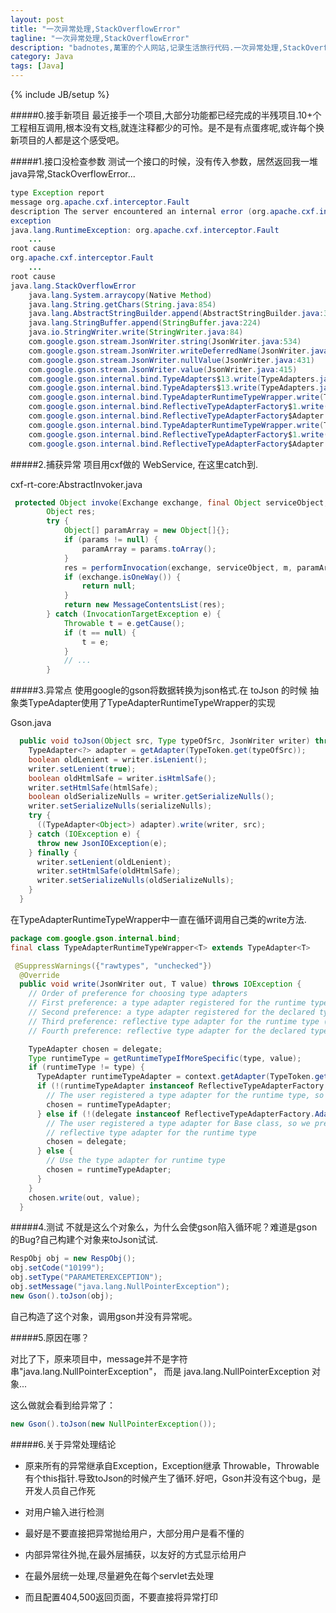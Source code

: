 ```yaml
---
layout: post
title: "一次异常处理,StackOverflowError"
tagline: "一次异常处理,StackOverflowError"
description: "badnotes,萬軍的个人网站,记录生活旅行代码.一次异常处理,StackOverflowError."
category: Java
tags: [Java]
---
```

{% include JB/setup %}

#####0.接手新项目
最近接手一个项目,大部分功能都已经完成的半残项目.10+个工程相互调用,根本没有文档,就连注释都少的可怜。是不是有点蛋疼呢,或许每个换新项目的人都是这个感受吧。

#####1.接口没检查参数
测试一个接口的时候，没有传入参数，居然返回我一堆java异常,StackOverflowError...

```java
type Exception report
message org.apache.cxf.interceptor.Fault
description The server encountered an internal error (org.apache.cxf.interceptor.Fault) that prevented it from fulfilling this request.
exception
java.lang.RuntimeException: org.apache.cxf.interceptor.Fault
	...
root cause
org.apache.cxf.interceptor.Fault
	...
root cause
java.lang.StackOverflowError
	java.lang.System.arraycopy(Native Method)
	java.lang.String.getChars(String.java:854)
	java.lang.AbstractStringBuilder.append(AbstractStringBuilder.java:391)
	java.lang.StringBuffer.append(StringBuffer.java:224)
	java.io.StringWriter.write(StringWriter.java:84)
	com.google.gson.stream.JsonWriter.string(JsonWriter.java:534)
	com.google.gson.stream.JsonWriter.writeDeferredName(JsonWriter.java:402)
	com.google.gson.stream.JsonWriter.nullValue(JsonWriter.java:431)
	com.google.gson.stream.JsonWriter.value(JsonWriter.java:415)
	com.google.gson.internal.bind.TypeAdapters$13.write(TypeAdapters.java:362)
	com.google.gson.internal.bind.TypeAdapters$13.write(TypeAdapters.java:346)
	com.google.gson.internal.bind.TypeAdapterRuntimeTypeWrapper.write(TypeAdapterRuntimeTypeWrapper.java:68)
	com.google.gson.internal.bind.ReflectiveTypeAdapterFactory$1.write(ReflectiveTypeAdapterFactory.java:89)
	com.google.gson.internal.bind.ReflectiveTypeAdapterFactory$Adapter.write(ReflectiveTypeAdapterFactory.java:195)
	com.google.gson.internal.bind.TypeAdapterRuntimeTypeWrapper.write(TypeAdapterRuntimeTypeWrapper.java:68)
	com.google.gson.internal.bind.ReflectiveTypeAdapterFactory$1.write(ReflectiveTypeAdapterFactory.java:89)
	com.google.gson.internal.bind.ReflectiveTypeAdapterFactory$Adapter.write(ReflectiveTypeAdapterFactory.java:195)
```

#####2.捕获异常
项目用cxf做的 WebService, 在这里catch到.

cxf-rt-core:AbstractInvoker.java

```java
 protected Object invoke(Exchange exchange, final Object serviceObject, Method m, List<Object> params) {
        Object res;
        try {
            Object[] paramArray = new Object[]{};
            if (params != null) {
                paramArray = params.toArray();
            }
            res = performInvocation(exchange, serviceObject, m, paramArray);
            if (exchange.isOneWay()) {
                return null;
            }
            return new MessageContentsList(res);
        } catch (InvocationTargetException e) {
            Throwable t = e.getCause();
            if (t == null) {
                t = e;
            }
            // ...
		}
```

#####3.异常点
使用google的gson将数据转换为json格式.在 toJson 的时候 抽象类TypeAdapter使用了TypeAdapterRuntimeTypeWrapper的实现

Gson.java

```java
  public void toJson(Object src, Type typeOfSrc, JsonWriter writer) throws JsonIOException {
    TypeAdapter<?> adapter = getAdapter(TypeToken.get(typeOfSrc));
    boolean oldLenient = writer.isLenient();
    writer.setLenient(true);
    boolean oldHtmlSafe = writer.isHtmlSafe();
    writer.setHtmlSafe(htmlSafe);
    boolean oldSerializeNulls = writer.getSerializeNulls();
    writer.setSerializeNulls(serializeNulls);
    try {
      ((TypeAdapter<Object>) adapter).write(writer, src);
    } catch (IOException e) {
      throw new JsonIOException(e);
    } finally {
      writer.setLenient(oldLenient);
      writer.setHtmlSafe(oldHtmlSafe);
      writer.setSerializeNulls(oldSerializeNulls);
    }
  }
```

在TypeAdapterRuntimeTypeWrapper中一直在循环调用自己类的write方法.

```java
package com.google.gson.internal.bind;
final class TypeAdapterRuntimeTypeWrapper<T> extends TypeAdapter<T>

 @SuppressWarnings({"rawtypes", "unchecked"})
  @Override
  public void write(JsonWriter out, T value) throws IOException {
    // Order of preference for choosing type adapters
    // First preference: a type adapter registered for the runtime type
    // Second preference: a type adapter registered for the declared type
    // Third preference: reflective type adapter for the runtime type (if it is a sub class of the declared type)
    // Fourth preference: reflective type adapter for the declared type

    TypeAdapter chosen = delegate;
    Type runtimeType = getRuntimeTypeIfMoreSpecific(type, value);
    if (runtimeType != type) {
      TypeAdapter runtimeTypeAdapter = context.getAdapter(TypeToken.get(runtimeType));
      if (!(runtimeTypeAdapter instanceof ReflectiveTypeAdapterFactory.Adapter)) {
        // The user registered a type adapter for the runtime type, so we will use that
        chosen = runtimeTypeAdapter;
      } else if (!(delegate instanceof ReflectiveTypeAdapterFactory.Adapter)) {
        // The user registered a type adapter for Base class, so we prefer it over the
        // reflective type adapter for the runtime type
        chosen = delegate;
      } else {
        // Use the type adapter for runtime type
        chosen = runtimeTypeAdapter;
      }
    }
    chosen.write(out, value);
  }
```

#####4.测试
不就是这么个对象么，为什么会使gson陷入循环呢？难道是gson的Bug?自己构建个对象来toJson试试.

```java
RespObj obj = new RespObj();
obj.setCode("10199");
obj.setType("PARAMETEREXCEPTION");
obj.setMessage("java.lang.NullPointerException");
new Gson().toJson(obj);
```

自己构造了这个对象，调用gson并没有异常呢。

#####5.原因在哪？

对比了下，原来项目中，message并不是字符串"java.lang.NullPointerException"，
而是 java.lang.NullPointerException 对象...

这么做就会看到给异常了：

```java
new Gson().toJson(new NullPointerException());
```

#####6.关于异常处理结论

* 原来所有的异常继承自Exception，Exception继承 Throwable，Throwable有个this指针.导致toJson的时候产生了循环.好吧，Gson并没有这个bug，是开发人员自己作死

* 对用户输入进行检测

* 最好是不要直接把异常抛给用户，大部分用户是看不懂的

* 内部异常往外抛,在最外层捕获，以友好的方式显示给用户

* 在最外层统一处理,尽量避免在每个servlet去处理

* 而且配置404,500返回页面，不要直接将异常打印
